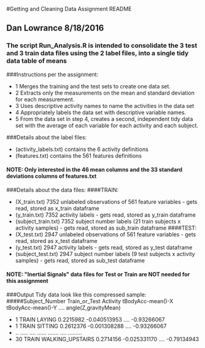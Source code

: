 #Getting and Cleaning Data Assignment README
## Dan Lowrance 8/18/2016
### The script Run_Analysis.R is intended to consolidate the 3 test and 3 train data files using the 2 label files, into a single tidy data table of means

###Instructions per the assignment:
* 1 Merges the training and the test sets to create one data set.
* 2 Extracts only the measurements on the mean and standard deviation for each measurement.
* 3 Uses descriptive activity names to name the activities in the data set
* 4 Appropriately labels the data set with descriptive variable names.
* 5 From the data set in step 4, creates a second, independent tidy data set with the average of each variable for each activity and each subject.

###Details about the label files:
* (activity_labels.txt) contains the 6 activity definitions 
* (features.txt) contains the 561 features definitions
#### NOTE: Only interested in the 46 mean columns and the 33 standard deviations columns of features.txt

###Details about the data files:
####TRAIN:
* (X_train.txt) 7352 unlabeled observations of 561 feature variables - gets read, stored as x_train dataframe
* (y_train.txt) 7352 activity labels  - gets read, stored as y_train dataframe
* (subject_train.txt) 7352 subject number labels (21 train subjects x activity samples)  - gets read, stored as sub_train dataframe
####TEST:
* (X_test.txt) 2947 unlabeled observations of 561 feature variables - gets read, stored as x_test dataframe
* (y_test.txt) 2947 activity labels - gets read, stored as y_test dataframe
* (subject_test.txt) 2947 subject number labels (9 test subjects x activity samples) - gets read, stored as sub_test dataframe

#### NOTE: "Inertial Signals" data files for Test or Train are NOT needed for this assignment

###Output Tidy data look like this compressed sample: 
#####Subject_Number Train_or_Test Activity  tBodyAcc-mean()-X tBodyAcc-mean()-Y    ....  angle(Z,gravityMean)
* 1               TRAIN       LAYING      0.2215982         -0.040513953      ....    -0.93266067
* 1               TRAIN       SITTING     0.2612376         -0.001308288      ....    -0.93266067
* ..              .....        ....        ......             .......         ....     .........
* 30              TRAIN  WALKING_UPSTAIRS 0.2714156         -0.025331170      ....    -0.79134943


